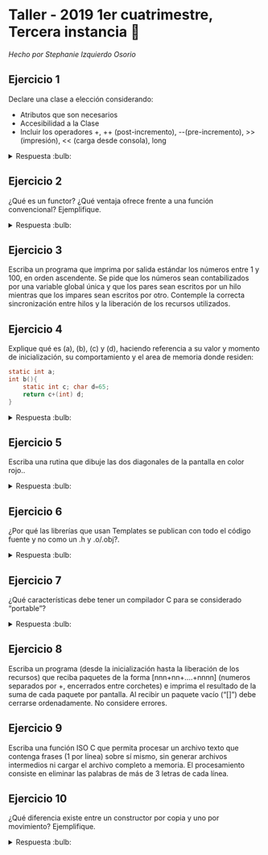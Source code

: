 # Taller - 2019 1er cuatrimestre, Tercera instancia :dart:

_Hecho por Stephanie Izquierdo Osorio_

## Ejercicio 1

Declare una clase a elección considerando:
- Atributos que son necesarios
- Accesibilidad a la Clase
- Incluir los operadores +, ++ (post-incremento), --(pre-incremento), >> (impresión), << (carga desde consola), long

<details>
<summary> Respuesta :bulb:</b></summary>

``` C
class Fraccion {
    int numerador;
    int denominador;

    public:
        Fraccion(int numerador, int denomidor);
        Fraccion(const Fraccion& otro); // constructor por copia
        Fraccion(Fraccion&& otro); //constructor por movimiento
        Fraccion& operador=(const Fraccion& otro);
        Fraccion&& operator=(const Fraccion&& otro);

        Fraccion operator+(const Fraccion& fraccion) const;
        Fraccion operator++();
        Fraccion operator--();

        std::istream operator>>(std::istream &input, Fraccion& f);
        std::ostream operator<<(std::ostream &output, const Fraccion &f);

        operator long() const;

        void simplificar();        
}

```
</details>

## Ejercicio 2

¿Qué es un functor? ¿Qué ventaja ofrece frente a una función convencional? Ejemplifique.


<details>
<summary> Respuesta :bulb:</b></summary>

---

Un functor es un objeto que tiene sobrecargado el operador () y actua como si fuera una función.
El mismo permite desacoplar el momento en que se le pasa los parámetros a una función del momento en
que se inicia la ejecución de la misma.
ejemplo:
```C
class Cliente{
    private:
        Socket socket;
		void procesar_respuesta_servidor();
        void correr();
    public:
        Cliente(const char* host, const char* server_port);
        void operator()(){
            this->correr();
        }
}
```

---

</details>

## Ejercicio 3

Escriba un programa que imprima por salida estándar los números entre 1 y 100, en orden
ascendente. Se pide que los números sean contabilizados por una variable global única y que
los pares sean escritos por un hilo mientras que los impares sean escritos por otro.
Contemple la correcta sincronización entre hilos y la liberación de los recursos utilizados.

## Ejercicio 4

Explique qué es (a), (b), (c) y (d), haciendo referencia a su valor y momento de
inicialización, su comportamiento y el area de memoria donde residen:
```C
static int a;
int b(){
    static int c; char d=65;
    return c+(int) d;
}
```

<details>
<summary> Respuesta :bulb:</b></summary>

---

- a : Es una declaracion de una variable int estatica, es decir que solo puede ser accedida desde donde fue declarada. Al ser una declaracion no posee un valor ya que no se reservó memoria para ella. Y no reside en ningun segmento de memoria ya que no ocupa un lugar.

- b : Es una funcion que no recibe parametros y devuelve int, esta definida y reside en el datasegment  

- c : Declaracion de un int estatico.

- d : definicion de un char. Su valor es el caracter correspondiente al que tiene el valor 65 en la tabla ascii. Es una variable local y se almaxena en el stack. Al salir de la funcion esta se destruye.

---

</details>

## Ejercicio 5

Escriba una rutina que dibuje las dos diagonales de la pantalla en color rojo..

<details>
<summary> Respuesta :bulb:</b></summary>
</details>

## Ejercicio 6

¿Por qué las librerías que usan Templates se publican con todo el código fuente y no como
un .h y .o/.obj?.

<details>
<summary> Respuesta :bulb:</b></summary>
</details>

## Ejercicio 7

¿Qué características debe tener un compilador C para se considerado “portable”?

<details>
<summary> Respuesta :bulb:</b></summary>

---

Un compilador C portable es aquel que soporta la sintaxis de C dado un estandar y no debe agregar ninguna otra sintaxis extra, de esta forma el codigo puede ser compilado por otro compilador.
Ademas el compilador debe ofrecer una implementacion a las bilbiotecas estandar de C respetando el estandar. Y por ultimo debe seguir un proceso determinaod de transformacion de codigo fuente al ejecutable.

---

</details>

## Ejercicio 8

Escriba un programa (desde la inicialización hasta la liberación de los recursos) que reciba
paquetes de la forma [nnn+nn+….+nnnn] (numeros separados por +, encerrados entre
corchetes) e imprima el resultado de la suma de cada paquete por pantalla. Al recibir un
paquete vacío (“[]”) debe cerrarse ordenadamente. No considere errores.

## Ejercicio 9

Escriba una función ISO C que permita procesar un archivo texto que contenga frases (1
por línea) sobre sí mismo, sin generar archivos intermedios ni cargar el archivo completo a
memoria. El procesamiento consiste en eliminar las palabras de más de 3 letras de cada línea.

## Ejercicio 10

¿Qué diferencia existe entre un constructor por copia y uno por movimiento?
Ejemplifique.

<details>
<summary> Respuesta :bulb:</b></summary>

---

En C++ por defecto todos los pasajes de los objetos son por copia, es decir que literalmente duplica la informacion/bits de lo pasado al constructor. En cambio un constructor por movimiento cambia el ownership o sea, que se cmabia el "dueño"/origen del objeto

---

</details>
